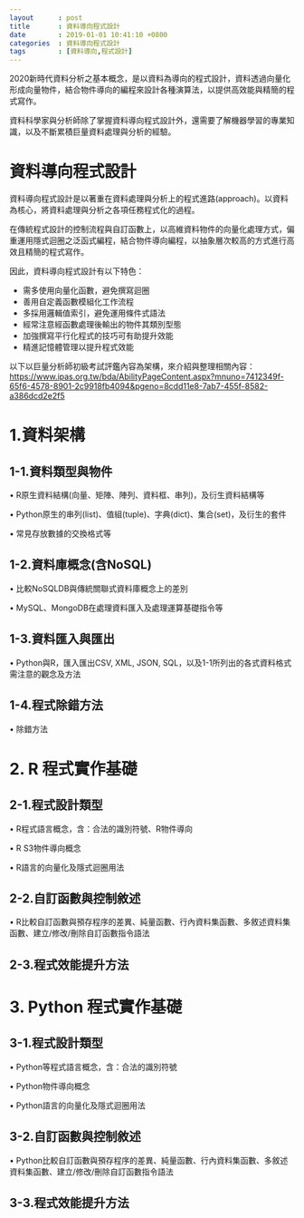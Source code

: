 ```yaml
---
layout      : post
title       : 資料導向程式設計
date        : 2019-01-01 10:41:10 +0800
categories  : 資料導向程式設計
tags        : [資料導向,程式設計]
---
```


2020新時代資料分析之基本概念，是以資料為導向的程式設計，資料透過向量化形成向量物件，結合物件導向的編程來設計各種演算法，以提供高效能與精簡的程式寫作。

資料科學家與分析師除了掌握資料導向程式設計外，還需要了解機器學習的專業知識，以及不斷累積巨量資料處理與分析的經驗。

# 資料導向程式設計
資料導向程式設計是以著重在資料處理與分析上的程式進路(approach)。以資料為核心，將資料處理與分析之各項任務程式化的過程。

在傳統程式設計的控制流程與自訂函數上，以高維資料物件的向量化處理方式，偏重運用隱式迴圈之泛函式編程，結合物件導向編程，以抽象層次較高的方式進行高效且精簡的程式寫作。

因此，資料導向程式設計有以下特色：
-  需多使用向量化函數，避免撰寫迴圈
-  善用自定義函數模組化工作流程
-  多採用邏輯值索引，避免運用條件式語法
-  經常注意經函數處理後輸出的物件其類別型態
-  加強撰寫平行化程式的技巧可有助提升效能
-  精進記憶體管理以提升程式效能

以下以巨量分析師初級考試評鑑內容為架構，來介紹與整理相關內容：
https://www.ipas.org.tw/bda/AbilityPageContent.aspx?mnuno=7412349f-65f6-4578-8901-2c9918fb4094&pgeno=8cdd11e8-7ab7-455f-8582-a386dcd2e2f5


# 1.資料架構
## 1-1.資料類型與物件
•      R原生資料結構(向量、矩陣、陣列、資料框、串列)，及衍生資料結構等

•      Python原生的串列(list)、值組(tuple)、字典(dict)、集合(set)，及衍生的套件

•      常見存放數據的交換格式等

## 1-2.資料庫概念(含NoSQL)

•      比較NoSQLDB與傳統關聯式資料庫概念上的差別

•      MySQL、MongoDB在處理資料匯入及處理運算基礎指令等

## 1-3.資料匯入與匯出

•      Python與R，匯入匯出CSV, XML, JSON, SQL，以及1-1所列出的各式資料格式需注意的觀念及方法

## 1-4.程式除錯方法
•     除錯方法

# 2. R 程式實作基礎

## 2-1.程式設計類型
•      R程式語言概念，含：合法的識別符號、R物件導向

•      R S3物件導向概念

•      R語言的向量化及隱式迴圈用法

## 2-2.自訂函數與控制敘述
•      R比較自訂函數與預存程序的差異、純量函數、行內資料集函數、多敘述資料集函數、建立/修改/刪除自訂函數指令語法

## 2-3.程式效能提升方法


# 3. Python 程式實作基礎
## 3-1.程式設計類型
•      Python等程式語言概念，含：合法的識別符號

•      Python物件導向概念

•      Python語言的向量化及隱式迴圈用法

## 3-2.自訂函數與控制敘述
•      Python比較自訂函數與預存程序的差異、純量函數、行內資料集函數、多敘述資料集函數、建立/修改/刪除自訂函數指令語法

## 3-3.程式效能提升方法
